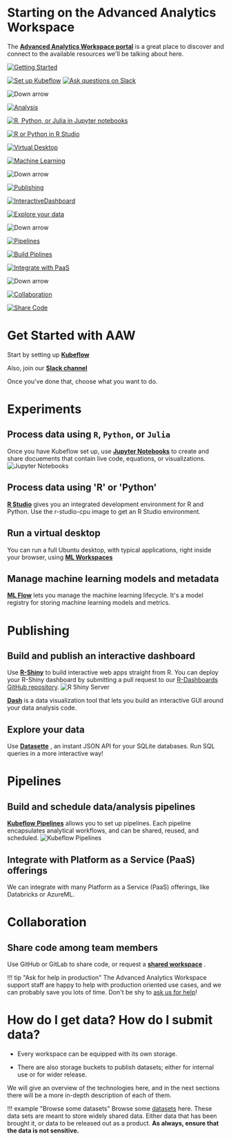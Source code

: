 # Starting on the Advanced Analytics Workspace

The
**[Advanced Analytics Workspace portal](https://portal.covid.cloud.statcan.ca)**
is a great place to discover and connect to the available resources we'll be
talking about here.

[![Getting Started](images/GettingStarted.PNG)](#get-started-with-aaw)

[![Set up Kubeflow](images/Kubeflow.PNG)](##kubeflow)
[![Ask questions on Slack](images/Slack.PNG)](##slack-channel)

![Down arrow](images/Arrow.png)

[![Analysis](images/Analysis.PNG)](#experiments)

[![R, Python, or Julia in Jupyter notebooks](images/Jupyter.PNG)](##process-data-using-r-python-or-julia)

[![R or Python in R Studio](images/RStudio.PNG)](##process-data-using-r-or-python)

[![Virtual Desktop](images/VirtualDesktop.PNG)](##run-a-virtual-desktop)

[![Machine Learning](images/MachineLearning.PNG)](##manage-machine-learning-models-and-metadata)

![Down arrow](images/Arrow.png)

[![Publishing](images/Publishing.PNG)](#publishing)

[![InteractiveDashboard](images/InteractiveDashboard.PNG)](##build-and-publish-an-interactive-dashboard)

[![Explore your data](images/ExploreData.PNG)](##explore-your-data)

![Down arrow](images/Arrow.png)

[![Pipelines](images/Pipelines.PNG)](#pipelines)

[![Build Piplines](images/BuildPipelines.PNG)](##build-and-schedule-data-analysis-pipelines)

[![Integrate with PaaS](images/PaaS.PNG)](##integrate-with-platform-as-a-service-paas-offerings)

![Down arrow](images/Arrow.png)

[![Collaboration](images/Collaboration.PNG)](#collaboration)

[![Share Code](images/ShareCode.PNG)](##share-code-among-team-members)

# Get Started with AAW

Start by setting up 
**[Kubeflow](1-Experiments/Kubeflow/)**

Also, join our 
**[Slack channel](https://statcan-aaw.slack.com/)**

Once you've done that, choose what you want to do.

# Experiments

## Process data using `R`, `Python`, or `Julia` 

Once you have Kubeflow set up, use 
**[Jupyter Notebooks](1-Experiments/Jupyter/)**
to create and share docuements that contain live code, equations, or visualizations.
![Jupyter Notebooks](images/jupyter_in_action.png)

## Process data using 'R' or 'Python'
**[R Studio](1-Experiments/RStudio/)**
gives you an integrated development environment for R and Python. Use the r-studio-cpu image to get an R Studio environment.

## Run a virtual desktop 

You can run a full Ubuntu desktop, with typical applications, right inside your browser, using [**ML Workspaces**](1-Experiments/ML-Workspaces)

## Manage machine learning models and metadata
**[ML Flow](1-Experiments/MLflow/)**
lets you manage the machine learning lifecycle. It's a model registry for storing machine learning models and metrics.

# Publishing

## Build and publish an interactive dashboard

Use 
**[R-Shiny](/2-Publishing/R-Shiny/)** 
to build interactive web apps straight from R. You can deploy your R-Shiny dashboard by submitting a pull request to our
[R-Dashboards GitHub repository](https://github.com/StatCan/R-dashboards).
![R Shiny Server](images/readme/shiny_ui.png)

**[Dash](/2-Publishing/Dash/)** is a data visualization tool that lets you build an interactive GUI around your data analysis code.

## Explore your data

Use 
**[Datasette](/2-Publishing/Datasette/)**
, an instant JSON API for your SQLite databases. Run SQL queries in a more interactive way!

# Pipelines

## Build and schedule data/analysis pipelines

**[Kubeflow Pipelines](/3-Pipelines/Kubeflow-Pipelines/)** allows you to set up pipelines. Each pipeline encapsulates analytical workflows, and can be shared, reused, and scheduled.
![Kubeflow Pipelines](images/readme/kubeflow_pipeline.png)

## Integrate with Platform as a Service (PaaS) offerings
We can integrate with many Platform as a Service (PaaS) offerings, like Databricks or AzureML.

# Collaboration
## Share code among team members

Use GitHub or GitLab to share code, or request a 
**[shared workspace](/Collaboration/)**
.

<!-- prettier-ignore -->
!!! tip "Ask for help in production"
    The Advanced Analytics Workspace support staff are happy to help with
    production oriented use cases, and we can probably save you lots of time.
    Don't be shy to [ask us for help](Help)!

# How do I get data? How do I submit data?

- Every workspace can be equipped with its own storage.

- There are also storage buckets to publish datasets; either for internal use or
  for wider release.

We will give an overview of the technologies here, and in the next sections
there will be a more in-depth description of each of them.

<!-- prettier-ignore -->
!!! example "Browse some datasets"
    Browse some [datasets](https://datasets.covid.cloud.statcan.ca) here. These
    data sets are meant to store widely shared data. Either data that has been
    brought it, or data to be released out as a product. **As always, ensure
    that the data is not sensitive.**
